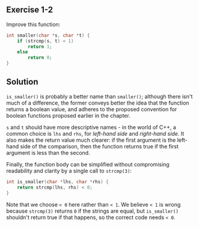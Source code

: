 ## Exercise 1-2

Improve this function:

```c
int smaller(char *s, char *t) {
    if (strcmp(s, t) < 1)
        return 1;
    else
        return 0;
}
```

## Solution

`is_smaller()` is probably a better name than `smaller()`; although there isn't much of a difference, the former conveys better the idea that the function returns a boolean value, and adheres to the proposed convention for boolean functions proposed earlier in the chapter.

`s` and `t` should have more descriptive names - in the world of C++, a common choice is `lhs` and `rhs`, for *left-hand side* and *right-hand side*. It also makes the return value much clearer: if the first argument is the left-hand side of the comparison, then the function returns true if the first argument is less than the second.

Finally, the function body can be simplified without compromising readability and clarity by a single call to `strcmp(3)`:

```c
int is_smaller(char *lhs, char *rhs) {
    return strcmp(lhs, rhs) < 0;
}
```

Note that we choose `< 0` here rather than `< 1`. We believe `< 1` is wrong because `strcmp(3)` returns `0` if the strings are equal, but `is_smaller()` shouldn't return true if that happens, so the correct code needs `< 0`.

